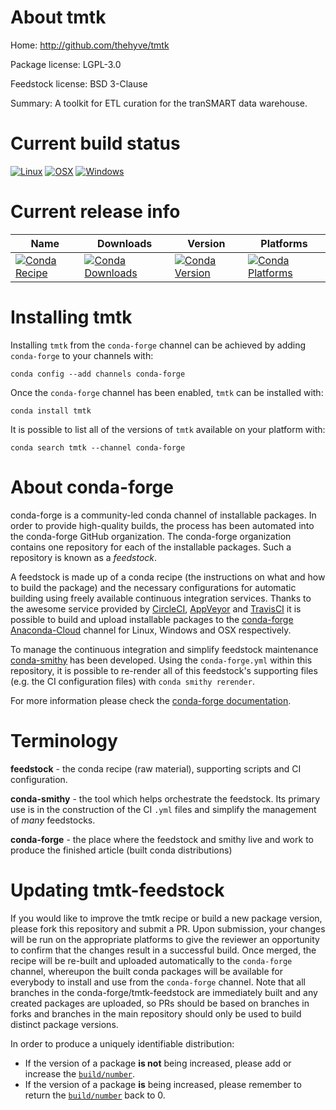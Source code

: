 About tmtk
==========

Home: http://github.com/thehyve/tmtk

Package license: LGPL-3.0

Feedstock license: BSD 3-Clause

Summary: A toolkit for ETL curation for the tranSMART data warehouse.



Current build status
====================

[![Linux](https://img.shields.io/circleci/project/github/conda-forge/tmtk-feedstock/master.svg?label=Linux)](https://circleci.com/gh/conda-forge/tmtk-feedstock)
[![OSX](https://img.shields.io/travis/conda-forge/tmtk-feedstock/master.svg?label=macOS)](https://travis-ci.org/conda-forge/tmtk-feedstock)
[![Windows](https://img.shields.io/appveyor/ci/conda-forge/tmtk-feedstock/master.svg?label=Windows)](https://ci.appveyor.com/project/conda-forge/tmtk-feedstock/branch/master)

Current release info
====================

| Name | Downloads | Version | Platforms |
| --- | --- | --- | --- |
| [![Conda Recipe](https://img.shields.io/badge/recipe-tmtk-green.svg)](https://anaconda.org/conda-forge/tmtk) | [![Conda Downloads](https://img.shields.io/conda/dn/conda-forge/tmtk.svg)](https://anaconda.org/conda-forge/tmtk) | [![Conda Version](https://img.shields.io/conda/vn/conda-forge/tmtk.svg)](https://anaconda.org/conda-forge/tmtk) | [![Conda Platforms](https://img.shields.io/conda/pn/conda-forge/tmtk.svg)](https://anaconda.org/conda-forge/tmtk) |

Installing tmtk
===============

Installing `tmtk` from the `conda-forge` channel can be achieved by adding `conda-forge` to your channels with:

```
conda config --add channels conda-forge
```

Once the `conda-forge` channel has been enabled, `tmtk` can be installed with:

```
conda install tmtk
```

It is possible to list all of the versions of `tmtk` available on your platform with:

```
conda search tmtk --channel conda-forge
```


About conda-forge
=================

conda-forge is a community-led conda channel of installable packages.
In order to provide high-quality builds, the process has been automated into the
conda-forge GitHub organization. The conda-forge organization contains one repository
for each of the installable packages. Such a repository is known as a *feedstock*.

A feedstock is made up of a conda recipe (the instructions on what and how to build
the package) and the necessary configurations for automatic building using freely
available continuous integration services. Thanks to the awesome service provided by
[CircleCI](https://circleci.com/), [AppVeyor](https://www.appveyor.com/)
and [TravisCI](https://travis-ci.org/) it is possible to build and upload installable
packages to the [conda-forge](https://anaconda.org/conda-forge)
[Anaconda-Cloud](https://anaconda.org/) channel for Linux, Windows and OSX respectively.

To manage the continuous integration and simplify feedstock maintenance
[conda-smithy](https://github.com/conda-forge/conda-smithy) has been developed.
Using the ``conda-forge.yml`` within this repository, it is possible to re-render all of
this feedstock's supporting files (e.g. the CI configuration files) with ``conda smithy rerender``.

For more information please check the [conda-forge documentation](https://conda-forge.org/docs/).

Terminology
===========

**feedstock** - the conda recipe (raw material), supporting scripts and CI configuration.

**conda-smithy** - the tool which helps orchestrate the feedstock.
                   Its primary use is in the construction of the CI ``.yml`` files
                   and simplify the management of *many* feedstocks.

**conda-forge** - the place where the feedstock and smithy live and work to
                  produce the finished article (built conda distributions)


Updating tmtk-feedstock
=======================

If you would like to improve the tmtk recipe or build a new
package version, please fork this repository and submit a PR. Upon submission,
your changes will be run on the appropriate platforms to give the reviewer an
opportunity to confirm that the changes result in a successful build. Once
merged, the recipe will be re-built and uploaded automatically to the
`conda-forge` channel, whereupon the built conda packages will be available for
everybody to install and use from the `conda-forge` channel.
Note that all branches in the conda-forge/tmtk-feedstock are
immediately built and any created packages are uploaded, so PRs should be based
on branches in forks and branches in the main repository should only be used to
build distinct package versions.

In order to produce a uniquely identifiable distribution:
 * If the version of a package **is not** being increased, please add or increase
   the [``build/number``](https://conda.io/docs/user-guide/tasks/build-packages/define-metadata.html#build-number-and-string).
 * If the version of a package **is** being increased, please remember to return
   the [``build/number``](https://conda.io/docs/user-guide/tasks/build-packages/define-metadata.html#build-number-and-string)
   back to 0.
